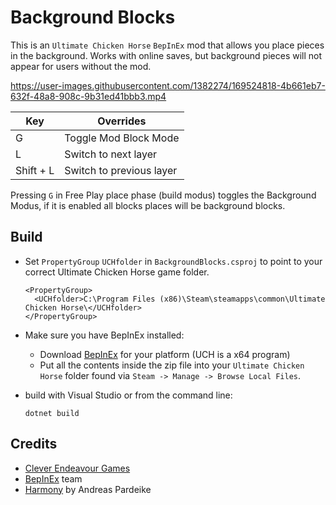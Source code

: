 # Background Blocks
This is an `Ultimate Chicken Horse` `BepInEx` mod that allows you place pieces in the background.
Works with online saves, but background pieces will not appear for users without the mod.

https://user-images.githubusercontent.com/1382274/169524818-4b661eb7-632f-48a8-908c-9b31ed41bbb3.mp4


| Key          |  Overrides                         |
| ---          |                                --- |
| G            | Toggle Mod Block Mode              |
| L            | Switch to next layer               |
| Shift + L    | Switch to previous layer           |




Pressing `G` in Free Play place phase (build modus) toggles the Background Modus, if it is enabled all blocks places will be background blocks.

## Build
- Set `PropertyGroup` `UCHfolder` in `BackgroundBlocks.csproj` to point to your correct Ultimate Chicken Horse game folder.

      <PropertyGroup>
        <UCHfolder>C:\Program Files (x86)\Steam\steamapps\common\Ultimate Chicken Horse\</UCHfolder>
      </PropertyGroup>

- Make sure you have BepInEx installed:
  - Download [BepInEx](https://github.com/BepInEx/BepInEx/releases) for your platform (UCH is a x64 program)
  - Put all the contents inside the zip file into your `Ultimate Chicken Horse` folder found via `Steam -> Manage -> Browse Local Files`.


- build with Visual Studio or from the command line:

      dotnet build


## Credits
- [Clever Endeavour Games](https://www.cleverendeavourgames.com/)
- [BepInEx](https://github.com/BepInEx/BepInEx) team
- [Harmony](https://github.com/pardeike/Harmony) by Andreas Pardeike
